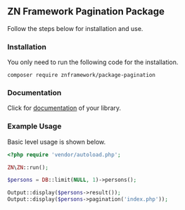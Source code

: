 <h2>ZN Framework Pagination Package</h2>
<p>
Follow the steps below for installation and use.
</p>

<h3>Installation</h3>
<p>
You only need to run the following code for the installation.
</p>

```
composer require znframework/package-pagination
```

<h3>Documentation</h3>
<p>
Click for <a href="https://docs.znframework.com/gorunum-nesneleri/sayfalama-kutuphanesi">documentation</a> of your library.
</p>

<h3>Example Usage</h3>
<p>
Basic level usage is shown below.
</p>

```php
<?php require 'vendor/autoload.php';

ZN\ZN::run();

$persons = DB::limit(NULL, 1)->persons();

Output::display($persons->result());
Output::display($persons->pagination('index.php'));
```
